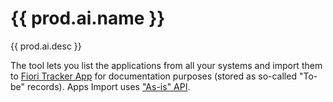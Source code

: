 # {{ prod.ai.name }}

{{ prod.ai.desc }}

The tool lets you list the applications from all your systems and import them to [Fiori Tracker App](../../tracked/SPS03/apps.md) for documentation purposes (stored as so-called "To-be" records). Apps Import uses ["As-is" API](../../asis/SPS02/main.md).